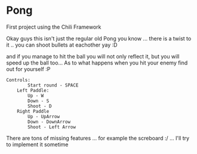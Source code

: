 # Pong
First project using the Chili Framework

Okay guys this isn't just the regular old Pong you know ... there is a twist to it ..  you can shoot bullets at eachother yay :D

and if you manage to hit the ball you will not only reflect it, but you will speed up the ball too...
As to what happens when you hit your enemy find out for yourself :P

	Controls:
			Start round - SPACE
		Left Paddle:
			Up - W
			Down - S
			Shoot - D
		Right Paddle
			Up - UpArrow
			Down - DownArrow
			Shoot - Left Arrow
			
      
There are tons of missing features ... for example the screboard :/ ... I'll try to implement it sometime
